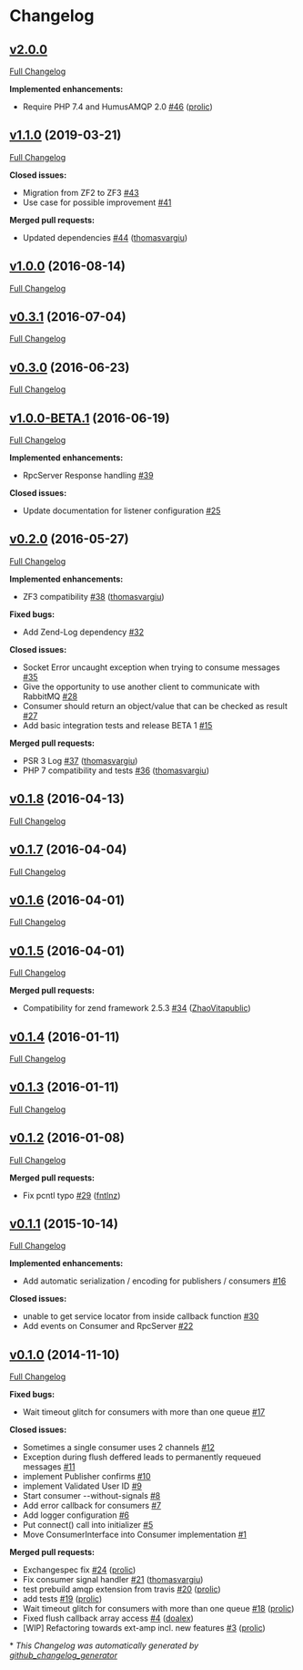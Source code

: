 # Changelog

## [v2.0.0](https://github.com/prolic/HumusAmqpModule/tree/v2.0.0)

[Full Changelog](https://github.com/prolic/HumusAmqpModule/compare/v1.1.0...v2.0.0)

**Implemented enhancements:**

- Require PHP 7.4 and HumusAMQP 2.0 [\#46](https://github.com/prolic/HumusAmqpModule/pull/46) ([prolic](https://github.com/prolic))

## [v1.1.0](https://github.com/prolic/HumusAmqpModule/tree/v1.1.0) (2019-03-21)

[Full Changelog](https://github.com/prolic/HumusAmqpModule/compare/v1.0.0...v1.1.0)

**Closed issues:**

- Migration from ZF2 to ZF3 [\#43](https://github.com/prolic/HumusAmqpModule/issues/43)
- Use case for possible improvement [\#41](https://github.com/prolic/HumusAmqpModule/issues/41)

**Merged pull requests:**

- Updated dependencies [\#44](https://github.com/prolic/HumusAmqpModule/pull/44) ([thomasvargiu](https://github.com/thomasvargiu))

## [v1.0.0](https://github.com/prolic/HumusAmqpModule/tree/v1.0.0) (2016-08-14)

[Full Changelog](https://github.com/prolic/HumusAmqpModule/compare/v0.3.1...v1.0.0)

## [v0.3.1](https://github.com/prolic/HumusAmqpModule/tree/v0.3.1) (2016-07-04)

[Full Changelog](https://github.com/prolic/HumusAmqpModule/compare/v0.3.0...v0.3.1)

## [v0.3.0](https://github.com/prolic/HumusAmqpModule/tree/v0.3.0) (2016-06-23)

[Full Changelog](https://github.com/prolic/HumusAmqpModule/compare/v1.0.0-BETA.1...v0.3.0)

## [v1.0.0-BETA.1](https://github.com/prolic/HumusAmqpModule/tree/v1.0.0-BETA.1) (2016-06-19)

[Full Changelog](https://github.com/prolic/HumusAmqpModule/compare/v0.2.0...v1.0.0-BETA.1)

**Implemented enhancements:**

- RpcServer Response handling  [\#39](https://github.com/prolic/HumusAmqpModule/issues/39)

**Closed issues:**

- Update documentation for listener configuration [\#25](https://github.com/prolic/HumusAmqpModule/issues/25)

## [v0.2.0](https://github.com/prolic/HumusAmqpModule/tree/v0.2.0) (2016-05-27)

[Full Changelog](https://github.com/prolic/HumusAmqpModule/compare/v0.1.8...v0.2.0)

**Implemented enhancements:**

- ZF3 compatibility [\#38](https://github.com/prolic/HumusAmqpModule/pull/38) ([thomasvargiu](https://github.com/thomasvargiu))

**Fixed bugs:**

- Add Zend-Log dependency [\#32](https://github.com/prolic/HumusAmqpModule/issues/32)

**Closed issues:**

- Socket Error uncaught exception when trying to consume messages [\#35](https://github.com/prolic/HumusAmqpModule/issues/35)
- Give the opportunity to use another client to communicate with RabbitMQ [\#28](https://github.com/prolic/HumusAmqpModule/issues/28)
- Consumer should return an object/value that can be checked as result [\#27](https://github.com/prolic/HumusAmqpModule/issues/27)
- Add basic integration tests and release BETA 1 [\#15](https://github.com/prolic/HumusAmqpModule/issues/15)

**Merged pull requests:**

- PSR 3 Log [\#37](https://github.com/prolic/HumusAmqpModule/pull/37) ([thomasvargiu](https://github.com/thomasvargiu))
- PHP 7 compatibility and tests [\#36](https://github.com/prolic/HumusAmqpModule/pull/36) ([thomasvargiu](https://github.com/thomasvargiu))

## [v0.1.8](https://github.com/prolic/HumusAmqpModule/tree/v0.1.8) (2016-04-13)

[Full Changelog](https://github.com/prolic/HumusAmqpModule/compare/v0.1.7...v0.1.8)

## [v0.1.7](https://github.com/prolic/HumusAmqpModule/tree/v0.1.7) (2016-04-04)

[Full Changelog](https://github.com/prolic/HumusAmqpModule/compare/v0.1.6...v0.1.7)

## [v0.1.6](https://github.com/prolic/HumusAmqpModule/tree/v0.1.6) (2016-04-01)

[Full Changelog](https://github.com/prolic/HumusAmqpModule/compare/v0.1.5...v0.1.6)

## [v0.1.5](https://github.com/prolic/HumusAmqpModule/tree/v0.1.5) (2016-04-01)

[Full Changelog](https://github.com/prolic/HumusAmqpModule/compare/v0.1.4...v0.1.5)

**Merged pull requests:**

- Compatibility for zend framework 2.5.3 [\#34](https://github.com/prolic/HumusAmqpModule/pull/34) ([ZhaoVitapublic](https://github.com/ZhaoVitapublic))

## [v0.1.4](https://github.com/prolic/HumusAmqpModule/tree/v0.1.4) (2016-01-11)

[Full Changelog](https://github.com/prolic/HumusAmqpModule/compare/v0.1.3...v0.1.4)

## [v0.1.3](https://github.com/prolic/HumusAmqpModule/tree/v0.1.3) (2016-01-11)

[Full Changelog](https://github.com/prolic/HumusAmqpModule/compare/v0.1.2...v0.1.3)

## [v0.1.2](https://github.com/prolic/HumusAmqpModule/tree/v0.1.2) (2016-01-08)

[Full Changelog](https://github.com/prolic/HumusAmqpModule/compare/v0.1.1...v0.1.2)

**Merged pull requests:**

- Fix pcntl typo [\#29](https://github.com/prolic/HumusAmqpModule/pull/29) ([fntlnz](https://github.com/fntlnz))

## [v0.1.1](https://github.com/prolic/HumusAmqpModule/tree/v0.1.1) (2015-10-14)

[Full Changelog](https://github.com/prolic/HumusAmqpModule/compare/v0.1.0...v0.1.1)

**Implemented enhancements:**

- Add automatic serialization / encoding for publishers / consumers [\#16](https://github.com/prolic/HumusAmqpModule/issues/16)

**Closed issues:**

- unable to get service locator from inside callback function [\#30](https://github.com/prolic/HumusAmqpModule/issues/30)
- Add events on Consumer and RpcServer [\#22](https://github.com/prolic/HumusAmqpModule/issues/22)

## [v0.1.0](https://github.com/prolic/HumusAmqpModule/tree/v0.1.0) (2014-11-10)

[Full Changelog](https://github.com/prolic/HumusAmqpModule/compare/489b5211bcfb579b33c956d31afd5262c0944bc6...v0.1.0)

**Fixed bugs:**

- Wait timeout glitch for consumers with more than one queue [\#17](https://github.com/prolic/HumusAmqpModule/issues/17)

**Closed issues:**

- Sometimes a single consumer uses 2 channels [\#12](https://github.com/prolic/HumusAmqpModule/issues/12)
- Exception during flush deffered leads to permanently requeued messages [\#11](https://github.com/prolic/HumusAmqpModule/issues/11)
- implement Publisher confirms [\#10](https://github.com/prolic/HumusAmqpModule/issues/10)
- implement Validated User ID [\#9](https://github.com/prolic/HumusAmqpModule/issues/9)
- Start consumer --without-signals [\#8](https://github.com/prolic/HumusAmqpModule/issues/8)
- Add error callback for consumers [\#7](https://github.com/prolic/HumusAmqpModule/issues/7)
- Add logger configuration [\#6](https://github.com/prolic/HumusAmqpModule/issues/6)
- Put connect\(\) call into initializer [\#5](https://github.com/prolic/HumusAmqpModule/issues/5)
- Move ConsumerInterface into Consumer implementation [\#1](https://github.com/prolic/HumusAmqpModule/issues/1)

**Merged pull requests:**

- Exchangespec fix [\#24](https://github.com/prolic/HumusAmqpModule/pull/24) ([prolic](https://github.com/prolic))
- Fix consumer signal handler [\#21](https://github.com/prolic/HumusAmqpModule/pull/21) ([thomasvargiu](https://github.com/thomasvargiu))
- test prebuild amqp extension from travis [\#20](https://github.com/prolic/HumusAmqpModule/pull/20) ([prolic](https://github.com/prolic))
- add tests [\#19](https://github.com/prolic/HumusAmqpModule/pull/19) ([prolic](https://github.com/prolic))
- Wait timeout glitch for consumers with more than one queue [\#18](https://github.com/prolic/HumusAmqpModule/pull/18) ([prolic](https://github.com/prolic))
- Fixed flush callback array access [\#4](https://github.com/prolic/HumusAmqpModule/pull/4) ([doalex](https://github.com/doalex))
- \[WIP\] Refactoring towards ext-amp incl. new features [\#3](https://github.com/prolic/HumusAmqpModule/pull/3) ([prolic](https://github.com/prolic))



\* *This Changelog was automatically generated by [github_changelog_generator](https://github.com/github-changelog-generator/github-changelog-generator)*
